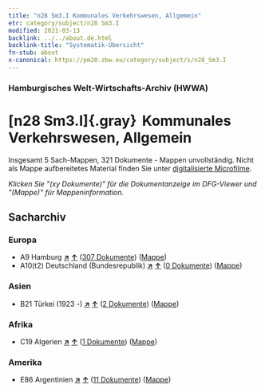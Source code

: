 ```yaml
---
title: "n28 Sm3.I Kommunales Verkehrswesen, Allgemein"
etr: category/subject/n28 Sm3.I
modified: 2021-03-13
backlink: ../../about.de.html
backlink-title: "Systematik-Übersicht"
fn-stub: about
x-canonical: https://pm20.zbw.eu/category/subject/s/n28_Sm3.I
---
```


### Hamburgisches Welt-Wirtschafts-Archiv (HWWA)
# [n28 Sm3.I]{.gray}&#8201; Kommunales Verkehrswesen, Allgemein&#160; 




Insgesamt 5 Sach-Mappen, 321 Dokumente - Mappen unvollständig.
Nicht als Mappe aufbereitetes Material finden Sie unter [digitalisierte Microfilme](/film/h1_sh.de.html).

_Klicken Sie "(xy Dokumente)" für die Dokumentanzeige im DFG-Viewer und "(Mappe)" für Mappeninformation._

## Sacharchiv




### Europa

- A9 Hamburg [**&nearr;**](../../../geo/i/140905/about.de.html "Hamburg (alle Mappen)") [**&uarr;**](../../../geo/about.de.html#A9 "Ländersystematik") (<a href="https://pm20.zbw.eu/dfgview/sh/140905,145513" title="über: Hamburg : Kommunales Verkehrswesen, Allgemein" target="_blank">307 Dokumente</a>) ([Mappe](../../../../folder/sh/1409xx/140905/1455xx/145513/about.de.html))
- A10(t2) Deutschland (Bundesrepublik) [**&nearr;**](../../../geo/i/187232/about.de.html "Deutschland (Bundesrepublik) (alle Mappen)") [**&uarr;**](../../../geo/about.de.html#A10(t2) "Ländersystematik") (<a href="https://pm20.zbw.eu/dfgview/sh/187232,145513" title="über: Deutschland (Bundesrepublik) : Kommunales Verkehrswesen, Allgemein" target="_blank">0 Dokumente</a>) ([Mappe](../../../../folder/sh/1872xx/187232/1455xx/145513/about.de.html))

### Asien

- B21 Türkei (1923 -) [**&nearr;**](../../../geo/i/141111/about.de.html "Türkei (1923 -) (alle Mappen)") [**&uarr;**](../../../geo/about.de.html#B21 "Ländersystematik") (<a href="https://pm20.zbw.eu/dfgview/sh/141111,145513" title="über: Türkei (1923 -) : Kommunales Verkehrswesen, Allgemein" target="_blank">2 Dokumente</a>) ([Mappe](../../../../folder/sh/1411xx/141111/1455xx/145513/about.de.html))

### Afrika

- C19 Algerien [**&nearr;**](../../../geo/i/141354/about.de.html "Algerien (alle Mappen)") [**&uarr;**](../../../geo/about.de.html#C19 "Ländersystematik") (<a href="https://pm20.zbw.eu/dfgview/sh/141354,145513" title="über: Algerien : Kommunales Verkehrswesen, Allgemein" target="_blank">1 Dokumente</a>) ([Mappe](../../../../folder/sh/1413xx/141354/1455xx/145513/about.de.html))

### Amerika

- E86 Argentinien [**&nearr;**](../../../geo/i/141692/about.de.html "Argentinien (alle Mappen)") [**&uarr;**](../../../geo/about.de.html#E86 "Ländersystematik") (<a href="https://pm20.zbw.eu/dfgview/sh/141692,145513" title="über: Argentinien : Kommunales Verkehrswesen, Allgemein" target="_blank">11 Dokumente</a>) ([Mappe](../../../../folder/sh/1416xx/141692/1455xx/145513/about.de.html))


